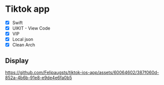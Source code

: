 # Tiktok app 

- [x] Swift
- [x] UIKIT - View Code
- [x] VIP
- [x] Local json
- [x] Clean Arch

## Display

https://github.com/Felipaugsts/tiktok-ios-app/assets/60064602/387f060d-852a-4b6b-91e8-e9de4e6fa0b5

